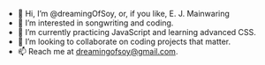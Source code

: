 - 👋 Hi, I’m @dreamingOfSoy, or, if you like, E. J. Mainwaring
- 👀 I’m interested in songwriting and coding.
- 🌱 I’m currently practicing JavaScript and learning advanced CSS.
- 💞️ I’m looking to collaborate on coding projects that matter.
- 📫 Reach me at dreamingofsoy@gmail.com.

<!---
dreamingOfSoy/dreamingOfSoy is a ✨ special ✨ repository because its `README.md` (this file) appears on your GitHub profile.
You can click the Preview link to take a look at your changes.
--->
